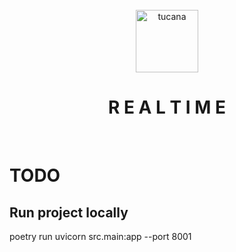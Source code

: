 <div align="center">
  <br>
  <img alt="tucana" src="https://user-images.githubusercontent.com/108890369/223312587-5c6326cc-5cf8-457d-9bb0-0a90f12190e5.png" height="100">
  <h1>R E A L   T I M E</h1>
  </br>
</div>

# TODO

## Run project locally

poetry run uvicorn src.main:app --port 8001
